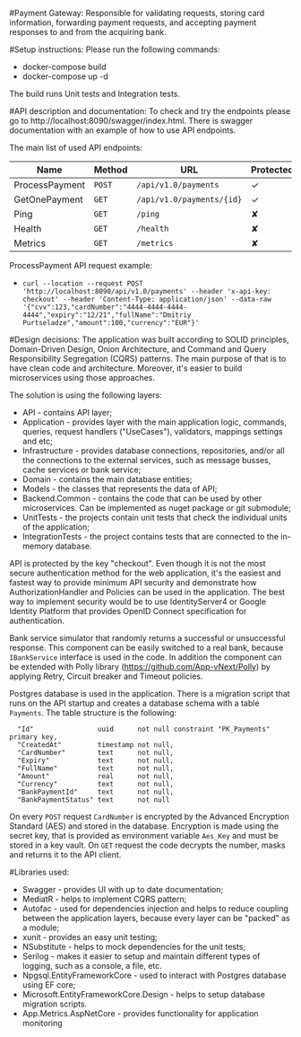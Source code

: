 #Payment Gateway: 
Responsible for validating requests, storing card information, forwarding payment requests, and accepting payment responses to and from the acquiring bank.

#Setup instructions:
 Please run the following commands:
 - docker-compose build
 - docker-compose up -d
 
 The build runs Unit tests and Integration tests.
 
 #API description and documentation:
  To check and try the endpoints please go to http://localhost:8090/swagger/index.html.
  There is swagger documentation with an example of how to use API endpoints.
  
  The main list of used API endpoints:
  
  | Name           | Method      | URL                      | Protected |
  | ---            | ---         | ---                      | ---       |
  | ProcessPayment | `POST`      | `/api/v1.0/payments`     | ✓         |
  | GetOnePayment  | `GET`       | `/api/v1.0/payments/{id}`| ✓         |
  | Ping           | `GET`       | `/ping`                  | ✘         |
  | Health         | `GET`       | `/health`                | ✘         |
  | Metrics        | `GET`       | `/metrics`               | ✘         |
  
  ProcessPayment API request example:
  - ```curl --location --request POST 'http://localhost:8090/api/v1.0/payments' --header 'x-api-key: checkout' --header 'Content-Type: application/json' --data-raw '{"cvv":123,"cardNumber":"4444-4444-4444-4444","expiry":"12/21","fullName":"Dmitriy Purtseladze","amount":100,"currency":"EUR"}'```
  
  #Design decisions:
  The application was built according to SOLID principles, Domain-Driven Design, Onion Architecture, and Command and Query Responsibility Segregation (CQRS) patterns. 
  The main purpose of that is to have clean code and architecture. Moreover, it's easier to build microservices using those approaches.
  
  The solution is using the following layers:
  
  - API - contains API layer;
  - Application - provides layer with the main application logic, commands, queries, request handlers ("UseCases"), validators, mappings settings and etc;
  - Infrastructure - provides database connections, repositories, and/or all the connections to the external services, such as message busses, cache services or bank service;
  - Domain - contains the main database entities;
  - Models - the classes that represents the data of API;
  - Backend.Common - contains the code that can be used by other microservices. Can be implemented as nuget package or git submodule;
  - UnitTests - the projects contain unit tests that check the individual units of the application;
  - IntegrationTests - the project contains tests that are connected to the in-memory database.
  
  API is protected by the key "checkout". Even though it is not the most secure authentication method for the web application, it's the easiest and fastest way to provide minimum API security and demonstrate how AuthorizationHandler and Policies can be used in the application. 
  The best way to implement security would be to use IdentityServer4 or Google Identity Platform that provides OpenID Connect specification for authentication.
  
  Bank service simulator that randomly returns a successful or unsuccessful response. 
  This component can be easily switched to a real bank, because ```IBankService``` interface is used in the code.
  In addition the component can be extended with Polly library (https://github.com/App-vNext/Polly) by applying Retry, Circuit breaker and Timeout policies.
  
  Postgres database is used in the application.
  There is a migration script that runs on the API startup and creates a database schema with a table ```Payments```.
  The table structure is the following:
  
      "Id"                uuid      not null constraint "PK_Payments" primary key,
      "CreatedAt"         timestamp not null,
      "CardNumber"        text      not null,
      "Expiry"            text      not null,
      "FullName"          text      not null,
      "Amount"            real      not null,
      "Currency"          text      not null,
      "BankPaymentId"     text      not null,
      "BankPaymentStatus" text      not null
  
  On every ```POST``` request ```CardNumber``` is encrypted by the Advanced Encryption Standard (AES) and stored in the database. 
  Encryption is made using the secret key, that is provided as environment variable ```Aes_Key``` and must be stored in a key vault. 
  On ```GET``` request the code decrypts the number, masks and returns it to the API client.
  
  #Libraries used:
  - Swagger - provides UI with up to date documentation;
  - MediatR - helps to implement CQRS pattern;
  - Autofac - used for dependencies injection and helps to reduce coupling between the application layers, because every layer can be "packed" as a module;
  - xunit - provides an easy unit testing;
  - NSubstitute - helps to mock dependencies for the unit tests;
  - Serilog - makes it easier to setup and maintain different types of logging, such as a console, a file, etc.
  - Npgsql.EntityFrameworkCore - used to interact with Postgres database using EF core;
  - Microsoft.EntityFrameworkCore.Design - helps to setup database migration scripts.
  - App.Metrics.AspNetCore - provides functionality for application monitoring